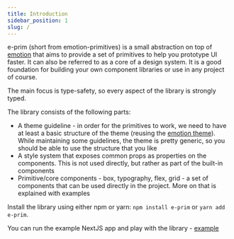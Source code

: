 ```yaml
---
title: Introduction
sidebar_position: 1
slug: /
---
```


e-prim (short from emotion-primitives) is a small abstraction on top of [emotion](https://emotion.sh/) that aims to provide a set of primitives to help you prototype UI faster. It can also be referred to as a core of a design system. It is a good foundation for building your own component libraries or use in any project of course.

The main focus is type-safety, so every aspect of the library is strongly typed.

The library consists of the following parts:

- A theme guideline - in order for the primitives to work, we need to have at least a basic structure of the theme (reusing the [emotion theme](https://emotion.sh/docs/theming)). While maintaining some guidelines, the theme is pretty generic, so you should be able to use the structure that you like
- A style system that exposes common props as properties on the components. This is not used directly, but rather as part of the built-in components
- Primitive/core components - box, typography, flex, grid - a set of components that can be used directly in the project. More on that is explained with examples

Install the library using either npm or yarn: `npm install e-prim` or `yarn add e-prim`.

You can run the example NextJS app and play with the library - [example](https://github.com/dstoyanoff/e-prim/tree/main/example)
